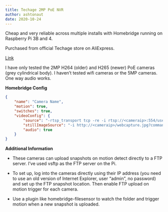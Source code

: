 ```yaml
---
title: Techage 2MP PoE NVR
author: ashtonaut
date: 2020-10-24
---
```

Cheap and very reliable across multiple installs with Homebridge running on Raspberry Pi 3B and 4.

Purchased from official Techage store on AliExpress.

[Link](https://www.aliexpress.com/item/32989530341.html)

I have only tested the 2MP H264 (older) and H265 (newer) PoE cameras (grey cylindrical body). I haven’t tested wifi cameras or the 5MP cameras. One way audio works.

**Homebridge Config**

```json
{
	"name": "Camera Name",
	"motion": true,
	"switches": true,
	"videoConfig": {
		"source": "-rtsp_transport tcp -re -i rtsp://<cameraip>:554/user=admin&password=&channel=1&stream=0.sdp",
		"stillImageSource": "-i http://<cameraip>/webcapture.jpg?command=snap&channel=0",
		"audio": true
	}
}
```

**Additional Information**

- These cameras can upload snapshots on motion detect directly to a FTP server. I’ve used vsftp as the FTP server on the Pi.

- To set up, log into the cameras directly using their IP address (you need to use an old version of Internet Explorer, user “admin”, no password) and set up the FTP snapshot location. Then enable FTP upload on motion trigger for each camera.

- Use a plugin like homebridge-filesensor to watch the folder and trigger motion when a new snapshot is uploaded.
